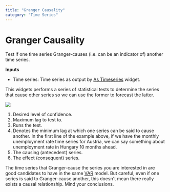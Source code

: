 ```yaml
---
title: "Granger Causality"
category: "Time Series"
---
```

Granger Causality
=================

Test if one time series Granger-causes (i.e. can be an indicator of) another time series.

**Inputs**

- Time series: Time series as output by [As Timeseries](../as_timeseries/) widget.

This widgets performs a series of statistical tests to determine the series that cause other series so we can use the former to forecast the latter.

![](../images/granger-causality-stamped.png)

1. Desired level of confidence.
2. Maximum lag to test to.
3. Runs the test.
4. Denotes the minimum lag at which one series can be said to cause another. In the first line of the example above, if we have the monthly unemployment rate time series for Austria, we can say something about unemployment rate in Hungary 10 months ahead.
5. The causing (antecedent) series.
6. The effect (consequent) series.

The time series that Granger-cause the series you are interested in are good candidates to have in the same [VAR](../var/) model. But careful, even if one series is said to Granger-cause another, this doesn't mean there really exists a causal relationship. Mind your conclusions.
